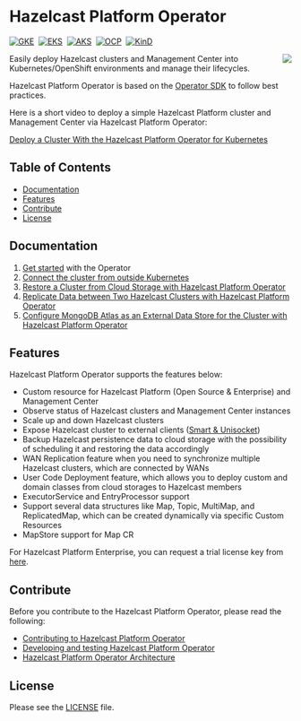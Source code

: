 # Hazelcast Platform Operator #
[![GKE](https://img.shields.io/github/actions/workflow/status/hazelcast/hazelcast-platform-operator/e2e-gke.yaml?branch=main&label=GKE&style=flat)](https://hazelcast.github.io/hazelcast-platform-operator/gke)&nbsp; [![EKS](https://img.shields.io/github/actions/workflow/status/hazelcast/hazelcast-platform-operator/e2e-eks.yaml?branch=main&label=EKS&style=flat)](https://hazelcast.github.io/hazelcast-platform-operator/eks)&nbsp; [![AKS](https://img.shields.io/github/actions/workflow/status/hazelcast/hazelcast-platform-operator/e2e-aks.yaml?branch=main&label=AKS&style=flat)](https://hazelcast.github.io/hazelcast-platform-operator/aks)&nbsp; [![OCP](https://img.shields.io/github/actions/workflow/status/hazelcast/hazelcast-platform-operator/e2e-ocp.yaml?branch=main&label=OCP&style=flat)](https://hazelcast.github.io/hazelcast-platform-operator/ocp)&nbsp; [![KinD](https://img.shields.io/github/actions/workflow/status/hazelcast/hazelcast-platform-operator/k8s-dist-tests.yaml?branch=main&label=KinD&style=flat)](https://hazelcast.github.io/hazelcast-platform-operator/kind)

<img align="right" src="https://hazelcast.com/brand-assets/files/hazelcast-stacked-flat-sm.png">

Easily deploy Hazelcast clusters and Management Center into Kubernetes/OpenShift environments and manage their lifecycles.

Hazelcast Platform Operator is based on the [Operator SDK](https://github.com/operator-framework/operator-sdk) to follow best practices.

Here is a short video to deploy a simple Hazelcast Platform cluster and Management Center via Hazelcast Platform Operator:

[Deploy a Cluster With the Hazelcast Platform Operator for Kubernetes](https://www.youtube.com/watch?v=4cK5I74nmr4)

## Table of Contents

* [Documentation](#documentation)
* [Features](#features)
* [Contribute](#contribute)
* [License](#license)

## Documentation

1. [Get started](https://docs.hazelcast.com/operator/latest/get-started) with the Operator
2. [Connect the cluster from outside Kubernetes](https://docs.hazelcast.com/tutorials/hazelcast-platform-operator-expose-externally)
3. [Restore a Cluster from Cloud Storage with Hazelcast Platform Operator](https://docs.hazelcast.com/tutorials/hazelcast-platform-operator-external-backup-restore)
4. [Replicate Data between Two Hazelcast Clusters with Hazelcast Platform Operator](https://docs.hazelcast.com/tutorials/hazelcast-platform-operator-wan-replication)
5. [Configure MongoDB Atlas as an External Data Store for the Cluster with Hazelcast Platform Operator](https://docs.hazelcast.com/tutorials/hazelcast-platform-operator-map-store-mongodb-atlas)

## Features

Hazelcast Platform Operator supports the features below:

* Custom resource for Hazelcast Platform (Open Source & Enterprise) and Management Center
* Observe status of Hazelcast clusters and Management Center instances
* Scale up and down Hazelcast clusters
* Expose Hazelcast cluster to external
  clients ([Smart & Unisocket](https://docs.hazelcast.com/hazelcast/latest/clients/java#java-client-operation-modes))
* Backup Hazelcast persistence data to cloud storage with the possibility of scheduling it and restoring the data accordingly
* WAN Replication feature when you need to synchronize multiple Hazelcast clusters, which are connected by WANs
* User Code Deployment feature, which allows you to deploy custom and domain classes from cloud storages to Hazelcast members
* ExecutorService and EntryProcessor support
* Support several data structures like Map, Topic, MultiMap, and ReplicatedMap, which can be created dynamically via specific Custom Resources
* MapStore support for Map CR

For Hazelcast Platform Enterprise, you can request a trial license key from [here](https://trialrequest.hazelcast.com).

## Contribute

Before you contribute to the Hazelcast Platform Operator, please read the following:

* [Contributing to Hazelcast Platform Operator](CONTRIBUTING.md)
* [Developing and testing Hazelcast Platform Operator](DEVELOPER.md)
* [Hazelcast Platform Operator Architecture](ARCHITECTURE_OVERVIEW.md)

## License

Please see the [LICENSE](LICENSE) file.
